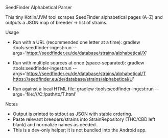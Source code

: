 SeedFinder Alphabetical Parser

This tiny Kotlin/JVM tool scrapes SeedFinder alphabetical pages (A–Z) and outputs a JSON map of breeder -> list of strains.

Usage

- Run with a URL (recommended one letter at a time):
  gradlew :tools:seedfinder-ingest:run --args='https://seedfinder.eu/de/database/strains/alphabetical/X'

- Run with multiple sources at once (space-separated):
  gradlew :tools:seedfinder-ingest:run --args='https://seedfinder.eu/de/database/strains/alphabetical/T https://seedfinder.eu/de/database/strains/alphabetical/U'

- Run against a local HTML file:
  gradlew :tools:seedfinder-ingest:run --args='file:///C:/path/to/T.html'

Notes

- Output is printed to stdout as JSON with stable ordering.
- Paste relevant breeders/strains into StrainRepository (THC/CBD left blank) and normalize names as needed.
- This is a dev-only helper; it is not bundled into the Android app.
